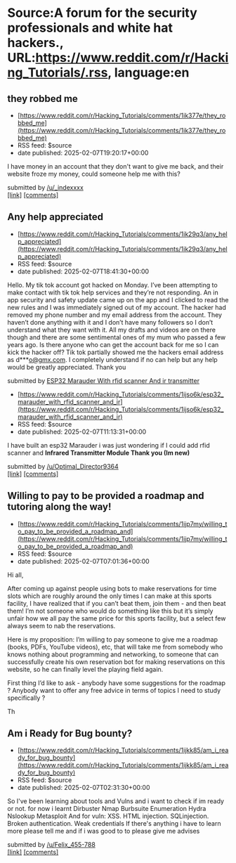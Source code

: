 # Source:A forum for the security professionals and white hat hackers., URL:https://www.reddit.com/r/Hacking_Tutorials/.rss, language:en

## they robbed me
 - [https://www.reddit.com/r/Hacking_Tutorials/comments/1ik377e/they_robbed_me](https://www.reddit.com/r/Hacking_Tutorials/comments/1ik377e/they_robbed_me)
 - RSS feed: $source
 - date published: 2025-02-07T19:20:17+00:00

<!-- SC_OFF --><div class="md"><p>I have money in an account that they don&#39;t want to give me back, and their website froze my money, could someone help me with this?</p> </div><!-- SC_ON --> &#32; submitted by &#32; <a href="https://www.reddit.com/user/_indexxxx"> /u/_indexxxx </a> <br/> <span><a href="https://www.reddit.com/r/Hacking_Tutorials/comments/1ik377e/they_robbed_me/">[link]</a></span> &#32; <span><a href="https://www.reddit.com/r/Hacking_Tutorials/comments/1ik377e/they_robbed_me/">[comments]</a></span>

## Any help appreciated
 - [https://www.reddit.com/r/Hacking_Tutorials/comments/1ik29q3/any_help_appreciated](https://www.reddit.com/r/Hacking_Tutorials/comments/1ik29q3/any_help_appreciated)
 - RSS feed: $source
 - date published: 2025-02-07T18:41:30+00:00

<!-- SC_OFF --><div class="md"><p>Hello. My tik tok account got hacked on Monday. I’ve been attempting to make contact with tik tok help services and they’re not responding. An in app security and safety update came up on the app and I clicked to read the new rules and I was immediately signed out of my account. The hacker had removed my phone number and my email address from the account. They haven’t done anything with it and I don’t have many followers so I don’t understand what they want with it. All my drafts and videos are on there though and there are some sentimental ones of my mum who passed a few years ago. Is there anyone who can get the account back for me so I can kick the hacker off? Tik tok partially showed me the hackers email address as d***<a href="mailto:o@gmx.com">o@gmx.com</a>. I completely understand if no can help but any help would be greatly appreciated. Thank you </p> </div><!-- SC_ON --> &#32; submitted by &#32; <a href="https://www.reddit.com/user/Ok_Compar

## ESP32 Marauder With rfid scanner And ir transmitter
 - [https://www.reddit.com/r/Hacking_Tutorials/comments/1ijso6k/esp32_marauder_with_rfid_scanner_and_ir](https://www.reddit.com/r/Hacking_Tutorials/comments/1ijso6k/esp32_marauder_with_rfid_scanner_and_ir)
 - RSS feed: $source
 - date published: 2025-02-07T11:13:31+00:00

<!-- SC_OFF --><div class="md"><p>I have built an esp32 Marauder i was just wondering if I could add rfid scanner and <strong>Infrared Transmitter Module Thank you (Im new)</strong></p> </div><!-- SC_ON --> &#32; submitted by &#32; <a href="https://www.reddit.com/user/Optimal_Director9364"> /u/Optimal_Director9364 </a> <br/> <span><a href="https://www.reddit.com/r/Hacking_Tutorials/comments/1ijso6k/esp32_marauder_with_rfid_scanner_and_ir/">[link]</a></span> &#32; <span><a href="https://www.reddit.com/r/Hacking_Tutorials/comments/1ijso6k/esp32_marauder_with_rfid_scanner_and_ir/">[comments]</a></span>

## Willing to pay to be provided a roadmap and tutoring along the way!
 - [https://www.reddit.com/r/Hacking_Tutorials/comments/1ijp7my/willing_to_pay_to_be_provided_a_roadmap_and](https://www.reddit.com/r/Hacking_Tutorials/comments/1ijp7my/willing_to_pay_to_be_provided_a_roadmap_and)
 - RSS feed: $source
 - date published: 2025-02-07T07:01:36+00:00

<!-- SC_OFF --><div class="md"><p>Hi all,</p> <p>After coming up against people using bots to make reservations for time slots which are roughly around the only times I can make at this sports facility, I have realized that if you can’t beat them, join them - and then beat them! I’m not someone who would do something like this but it’s simply unfair how we all pay the same price for this sports facility, but a select few always seem to nab the reservations. </p> <p>Here is my proposition: I’m willing to pay someone to give me a roadmap (books, PDFs, YouTube videos), etc, that will take me from somebody who knows nothing about programming and networking, to someone that can successfully create his own reservation bot for making reservations on this website, so he can finally level the playing field again.</p> <p>First thing I’d like to ask - anybody have some suggestions for the roadmap ? Anybody want to offer any free advice in terms of topics I need to study specifically ?</p> <p>Th

## Am i Ready for Bug bounty?
 - [https://www.reddit.com/r/Hacking_Tutorials/comments/1ijkk85/am_i_ready_for_bug_bounty](https://www.reddit.com/r/Hacking_Tutorials/comments/1ijkk85/am_i_ready_for_bug_bounty)
 - RSS feed: $source
 - date published: 2025-02-07T02:31:30+00:00

<!-- SC_OFF --><div class="md"><p>So I&#39;ve been learning about tools and Vulns and i want to check if im ready or not. for now i learnt Dirbuster Nmap Burbsuite Enumeration Hydra Nslookup Metasploit And for vuln: XSS. HTML injection. SQLinjection. Broken authentication. Weak credentials If there&#39;s anything i have to learn more please tell me and if i was good to to please give me advises</p> </div><!-- SC_ON --> &#32; submitted by &#32; <a href="https://www.reddit.com/user/Felix_455-788"> /u/Felix_455-788 </a> <br/> <span><a href="https://www.reddit.com/r/Hacking_Tutorials/comments/1ijkk85/am_i_ready_for_bug_bounty/">[link]</a></span> &#32; <span><a href="https://www.reddit.com/r/Hacking_Tutorials/comments/1ijkk85/am_i_ready_for_bug_bounty/">[comments]</a></span>

